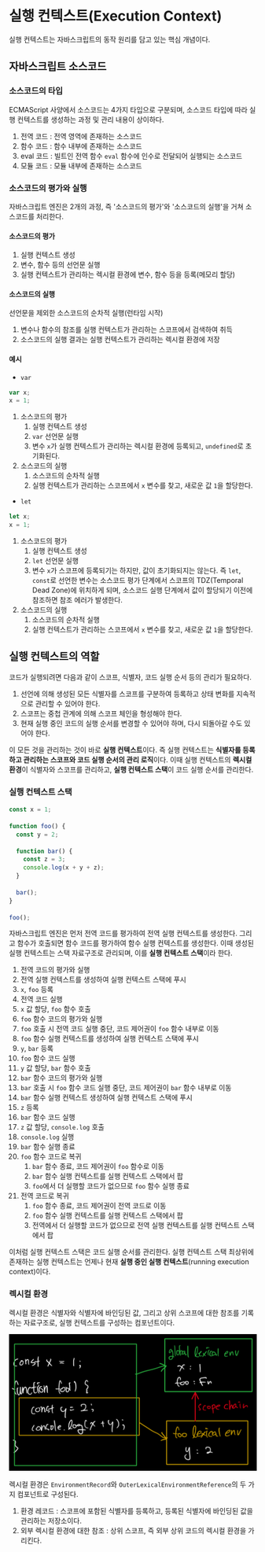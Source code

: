 # 실행 컨텍스트(Execution Context)

실행 컨텍스트는 자바스크립트의 동작 원리를 담고 있는 핵심 개념이다.

## 자바스크립트 소스코드

### 소스코드의 타입

ECMAScript 사양에서 소스코드는 4가지 타입으로 구분되며, 소스코드 타입에 따라 실행 컨텍스트를 생성하는 과정 및 관리 내용이 상이하다.

1. 전역 코드 : 전역 영역에 존재하는 소스코드
2. 함수 코드 : 함수 내부에 존재하는 소스코드
3. eval 코드 : 빌트인 전역 함수 `eval` 함수에 인수로 전달되어 실행되는 소스코드
4. 모듈 코드 : 모듈 내부에 존재하는 소스코드

### 소스코드의 평가와 실행

자바스크립트 엔진은 2개의 과정, 즉 '소스코드의 평가'와 '소스코드의 실행'을 거쳐 소스코드를 처리한다.

#### 소스코드의 평가

1. 실행 컨텍스트 생성
2. 변수, 함수 등의 선언문 실행
3. 실행 컨텍스트가 관리하는 렉시컬 환경에 변수, 함수 등을 등록(메모리 할당)

#### 소스코드의 실행

선언문을 제외한 소스코드의 순차적 실행(런타임 시작)

1. 변수나 함수의 참조를 실행 컨텍스트가 관리하는 스코프에서 검색하여 취득
2. 소스코드의 실행 결과는 실행 컨텍스트가 관리하는 렉시컬 환경에 저장

#### 예시

- `var`

```javascript
var x;
x = 1;
```

1. 소스코드의 평가
   1. 실행 컨텍스트 생성
   2. `var` 선언문 실행
   3. 변수 `x`가 실행 컨텍스트가 관리하는 렉시컬 환경에 등록되고, `undefined`로 초기화된다.
2. 소스코드의 실행
   1. 소스코드의 순차적 실행
   2. 실행 컨텍스트가 관리하는 스코프에서 `x` 변수를 찾고, 새로운 값 `1`을 할당한다.

- `let`

```javascript
let x;
x = 1;
```

1. 소스코드의 평가
   1. 실행 컨텍스트 생성
   2. `let` 선언문 실행
   3. 변수 `x`가 스코프에 등록되기는 하지만, 값이 초기화되지는 않는다. 즉 `let`, `const`로 선언한 변수는 소스코드 평가 단계에서 스코프의 TDZ(Temporal Dead Zone)에 위치하게 되며, 소스코드 실행 단계에서 값이 할당되기 이전에 참조하면 참조 에러가 발생한다.
2. 소스코드의 실행
   1. 소스코드의 순차적 실행
   2. 실행 컨텍스트가 관리하는 스코프에서 `x` 변수를 찾고, 새로운 값 `1`을 할당한다.

## 실행 컨텍스트의 역할

코드가 실행되려면 다음과 같이 스코프, 식별자, 코드 실행 순서 등의 관리가 필요하다.

1. 선언에 의해 생성된 모든 식별자를 스코프를 구분하여 등록하고 상태 변화를 지속적으로 관리할 수 있어야 한다.
2. 스코프는 중첩 관계에 의해 스코프 체인을 형성해야 한다.
3. 현재 실행 중인 코드의 실행 순서를 변경할 수 있어야 하며, 다시 되돌아갈 수도 있어야 한다.

이 모든 것을 관리하는 것이 바로 **실행 컨텍스트**이다. 즉 실행 컨텍스트는 **식별자를 등록하고 관리하는 스코프와 코드 실행 순서의 관리 로직**이다. 이때 실행 컨텍스트의 **렉시컬 환경**이 식별자와 스코프를 관리하고, **실행 컨텍스트 스택**이 코드 실행 순서를 관리한다.

### 실행 컨텍스트 스택

```javascript
const x = 1;

function foo() {
  const y = 2;

  function bar() {
    const z = 3;
    console.log(x + y + z);
  }

  bar();
}

foo();
```

자바스크립트 엔진은 먼저 전역 코드를 평가하여 전역 실행 컨텍스트를 생성한다. 그리고 함수가 호출되면 함수 코드를 평가하여 함수 실행 컨텍스트를 생성한다. 이때 생성된 실행 컨텍스트는 스택 자료구조로 관리되며, 이를 **실행 컨텍스트 스택**이라 한다.

1. 전역 코드의 평가와 실행
1. 전역 실행 컨텍스트를 생성하여 실행 컨텍스트 스택에 푸시
1. `x`, `foo` 등록
1. 전역 코드 실행
1. `x` 값 할당, `foo` 함수 호출
1. `foo` 함수 코드의 평가와 실행
1. `foo` 호출 시 전역 코드 실행 중단, 코드 제어권이 `foo` 함수 내부로 이동
1. `foo` 함수 실행 컨텍스트를 생성하여 실행 컨텍스트 스택에 푸시
1. `y`, `bar` 등록
1. `foo` 함수 코드 실행
1. `y` 값 할당, `bar` 함수 호출
1. `bar` 함수 코드의 평가와 실행
1. `bar` 호출 시 `foo` 함수 코드 실행 중단, 코드 제어권이 `bar` 함수 내부로 이동
1. `bar` 함수 실행 컨텍스트 생성하여 실행 컨텍스트 스택에 푸시
1. `z` 등록
1. `bar` 함수 코드 실행
1. `z` 값 할당, `console.log` 호출
1. `console.log` 실행
1. `bar` 함수 실행 종료
1. `foo` 함수 코드로 복귀
   1. `bar` 함수 종료, 코드 제어권이 `foo` 함수로 이동
   2. `bar` 함수 실행 컨텍스트를 실행 컨텍스트 스택에서 팝
   3. `foo`에서 더 실행할 코드가 없으므로 `foo` 함수 실행 종료
1. 전역 코드로 복귀
   1. `foo` 함수 종료, 코드 제어권이 전역 코드로 이동
   2. `foo` 함수 실행 컨텍스트를 실행 컨텍스트 스택에서 팝
   3. 전역에서 더 실행할 코드가 없으므로 전역 실행 컨텍스트를 실행 컨텍스트 스택에서 팝

이처럼 실행 컨텍스트 스택은 코드 실행 순서를 관리한다. 실행 컨텍스트 스택 최상위에 존재하는 실행 컨텍스트는 언제나 현재 **실행 중인 실행 컨텍스트**(running execution context)이다.

### 렉시컬 환경

렉시컬 환경은 식별자와 식별자에 바인딩된 값, 그리고 상위 스코프에 대한 참조를 기록하는 자료구조로, 실행 컨텍스트를 구성하는 컴포넌트이다.

![lexical environment example](https://github.com/WilleLee/docs/blob/main/assets/lexical_environmen_ex_image.jpeg?raw=true)

렉시컬 환경은 `EnvironmentRecord`와 `OuterLexicalEnvironmentReference`의 두 가지 컴포넌트로 구성된다.

1. 환경 레코드 : 스코프에 포함된 식별자를 등록하고, 등록된 식별자에 바인딩된 값을 관리하는 저장소이다.
2. 외부 렉시컬 환경에 대한 참조 : 상위 스코프, 즉 외부 상위 코드의 렉시컬 환경을 가리킨다.
